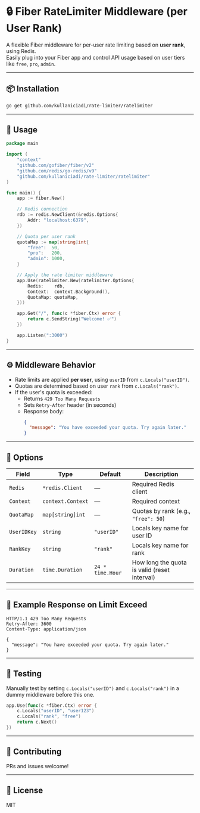 # 🔒 Fiber RateLimiter Middleware (per User Rank)

A flexible Fiber middleware for per-user rate limiting based on **user rank**, using Redis.  
Easily plug into your Fiber app and control API usage based on user tiers like `free`, `pro`, `admin`.

---

## 📦 Installation

```bash
go get github.com/kullaniciadi/rate-limiter/ratelimiter
```

---

## 🚀 Usage

```go
package main

import (
	"context"
	"github.com/gofiber/fiber/v2"
	"github.com/redis/go-redis/v9"
	"github.com/kullaniciadi/rate-limiter/ratelimiter"
)

func main() {
	app := fiber.New()

	// Redis connection
	rdb := redis.NewClient(&redis.Options{
		Addr: "localhost:6379",
	})

	// Quota per user rank
	quotaMap := map[string]int{
		"free":  50,
		"pro":   200,
		"admin": 1000,
	}

	// Apply the rate limiter middleware
	app.Use(ratelimiter.New(ratelimiter.Options{
		Redis:    rdb,
		Context:  context.Background(),
		QuotaMap: quotaMap,
	}))

	app.Get("/", func(c *fiber.Ctx) error {
		return c.SendString("Welcome! ✅")
	})

	app.Listen(":3000")
}
```

---

## ⚙️ Middleware Behavior

- Rate limits are applied **per user**, using `userID` from `c.Locals("userID")`.
- Quotas are determined based on user `rank` from `c.Locals("rank")`.
- If the user's quota is exceeded:
  - Returns `429 Too Many Requests`
  - Sets `Retry-After` header (in seconds)
  - Response body:
    ```json
    {
      "message": "You have exceeded your quota. Try again later."
    }
    ```

---

## 🔧 Options

| Field        | Type               | Default          | Description                                  |
|--------------|--------------------|------------------|----------------------------------------------|
| `Redis`      | `*redis.Client`    | —                | Required Redis client                        |
| `Context`    | `context.Context`  | —                | Required context                             |
| `QuotaMap`   | `map[string]int`   | —                | Quotas by rank (e.g., `"free": 50`)          |
| `UserIDKey`  | `string`           | `"userID"`       | Locals key name for user ID                  |
| `RankKey`    | `string`           | `"rank"`         | Locals key name for rank                     |
| `Duration`   | `time.Duration`    | `24 * time.Hour` | How long the quota is valid (reset interval) |

---

## 📌 Example Response on Limit Exceed

```http
HTTP/1.1 429 Too Many Requests
Retry-After: 3600
Content-Type: application/json

{
  "message": "You have exceeded your quota. Try again later."
}
```

---

## 🧪 Testing

Manually test by setting `c.Locals("userID")` and `c.Locals("rank")` in a dummy middleware before this one.

```go
app.Use(func(c *fiber.Ctx) error {
	c.Locals("userID", "user123")
	c.Locals("rank", "free")
	return c.Next()
})
```

---

## 💬 Contributing

PRs and issues welcome!

---

## 📄 License

MIT
